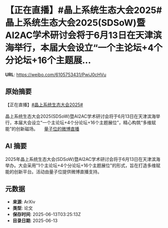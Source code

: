 # 【正在直播】#晶上系统生态大会2025#晶上系统生态大会2025(SDSoW)暨AI2AC学术研讨会将于6月13日在天津滨海举行，本届大会设立“一个主论坛+4个分论坛+16个主题展...

**URL**: https://weibo.com/6105753431/PwiJ0cHVu

## 原始摘要

【正在直播】<a href="https://m.weibo.cn/search?containerid=231522type%3D1%26t%3D10%26q%3D%23%E6%99%B6%E4%B8%8A%E7%B3%BB%E7%BB%9F%E7%94%9F%E6%80%81%E5%A4%A7%E4%BC%9A2025%23&amp;extparam=%23%E6%99%B6%E4%B8%8A%E7%B3%BB%E7%BB%9F%E7%94%9F%E6%80%81%E5%A4%A7%E4%BC%9A2025%23" data-hide=""><span class="surl-text">#晶上系统生态大会2025#</span></a><br><br>晶上系统生态大会2025(SDSoW)暨AI2AC学术研讨会将于6月13日在天津滨海举行，本届大会设立“一个主论坛+4个分论坛+16个主题展位”，精心构筑“多维赋能”的创新磁场。  <a href="https://weibo.com/l/wblive/p/show/1022:2321325176867283402864" data-hide=""><span class="url-icon"><img style="width: 1rem;height: 1rem" src="https://h5.sinaimg.cn/upload/2015/09/25/3/timeline_card_small_video_default.png" referrerpolicy="no-referrer"></span><span class="surl-text">量子位的微博直播</span></a> 

## AI 摘要

2025年晶上系统生态大会(SDSoW)暨AI2AC学术研讨会将于6月13日在天津滨海举办。大会采用"1个主论坛+4个分论坛+16个主题展位"的形式，旨在打造多维赋能的创新平台。活动由量子位提供微博直播支持。

## 元数据

- **来源**: ArXiv
- **类型**: 论文
- **保存时间**: 2025-06-13T03:25:13Z
- **目录日期**: 2025-06-13
